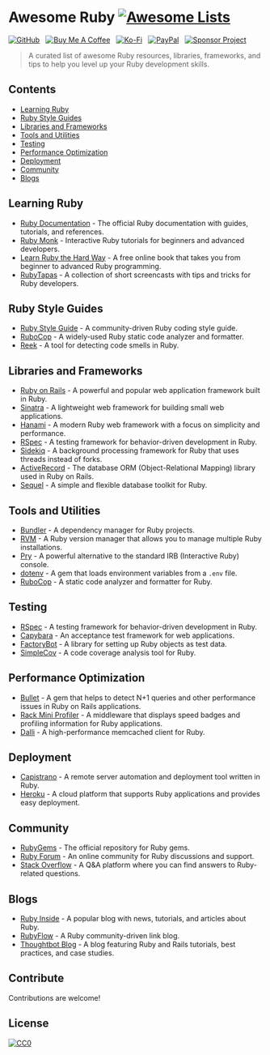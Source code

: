 # Awesome Ruby [![Awesome Lists](https://srv-cdn.himpfen.io/badges/awesome-lists/awesomelists-flat.svg)](https://github.com/brandonhimpfen/awesome)

[![GitHub](https://srv-cdn.himpfen.io/badges/github/github-flat.svg)](https://github.com/sponsors/brandonhimpfen/) &nbsp; [![Buy Me A Coffee](https://srv-cdn.himpfen.io/badges/buymeacoffee/buymeacoffee-flat.svg)](https://www.buymeacoffee.com/brandonhimpfen) &nbsp; [![Ko-Fi](https://srv-cdn.himpfen.io/badges/kofi/kofi-flat.svg)](https://ko-fi.com/brandonhimpfen) &nbsp; [![PayPal](https://srv-cdn.himpfen.io/badges/paypal/paypal-flat.svg)](https://paypal.me/brandonhimpfen) &nbsp; [![Sponsor Project](https://srv-cdn.himpfen.io/badges/sponsor-project/sponsor-project-flat.svg)](https://brandon.tiny.us/donate)

> A curated list of awesome Ruby resources, libraries, frameworks, and tips to help you level up your Ruby development skills.

## Contents

- [Learning Ruby](#learning-ruby)
- [Ruby Style Guides](#ruby-style-guides)
- [Libraries and Frameworks](#libraries-and-frameworks)
- [Tools and Utilities](#tools-and-utilities)
- [Testing](#testing)
- [Performance Optimization](#performance-optimization)
- [Deployment](#deployment)
- [Community](#community)
- [Blogs](#blogs)

## Learning Ruby

- [Ruby Documentation](https://ruby-doc.org/) - The official Ruby documentation with guides, tutorials, and references.
- [Ruby Monk](https://rubymonk.com/) - Interactive Ruby tutorials for beginners and advanced developers.
- [Learn Ruby the Hard Way](https://learnrubythehardway.org/) - A free online book that takes you from beginner to advanced Ruby programming.
- [RubyTapas](https://www.rubytapas.com/) - A collection of short screencasts with tips and tricks for Ruby developers.

## Ruby Style Guides

- [Ruby Style Guide](https://github.com/rubocop-hq/ruby-style-guide) - A community-driven Ruby coding style guide.
- [RuboCop](https://github.com/rubocop-hq/rubocop) - A widely-used Ruby static code analyzer and formatter.
- [Reek](https://github.com/troessner/reek) - A tool for detecting code smells in Ruby.

## Libraries and Frameworks

- [Ruby on Rails](https://rubyonrails.org/) - A powerful and popular web application framework built in Ruby.
- [Sinatra](http://sinatrarb.com/) - A lightweight web framework for building small web applications.
- [Hanami](https://hanamirb.org/) - A modern Ruby web framework with a focus on simplicity and performance.
- [RSpec](https://rspec.info/) - A testing framework for behavior-driven development in Ruby.
- [Sidekiq](https://sidekiq.org/) - A background processing framework for Ruby that uses threads instead of forks.
- [ActiveRecord](https://guides.rubyonrails.org/active_record_basics.html) - The database ORM (Object-Relational Mapping) library used in Ruby on Rails.
- [Sequel](https://sequel.jeremyevans.net/) - A simple and flexible database toolkit for Ruby.

## Tools and Utilities

- [Bundler](https://bundler.io/) - A dependency manager for Ruby projects.
- [RVM](https://rvm.io/) - A Ruby version manager that allows you to manage multiple Ruby installations.
- [Pry](https://pry.github.io/) - A powerful alternative to the standard IRB (Interactive Ruby) console.
- [dotenv](https://github.com/bkeepers/dotenv) - A gem that loads environment variables from a `.env` file.
- [RuboCop](https://github.com/rubocop-hq/rubocop) - A static code analyzer and formatter for Ruby.

## Testing

- [RSpec](https://rspec.info/) - A testing framework for behavior-driven development in Ruby.
- [Capybara](https://teamcapybara.github.io/capybara/) - An acceptance test framework for web applications.
- [FactoryBot](https://github.com/thoughtbot/factory_bot) - A library for setting up Ruby objects as test data.
- [SimpleCov](https://github.com/simplecov-ruby/simplecov) - A code coverage analysis tool for Ruby.

## Performance Optimization

- [Bullet](https://github.com/flyerhzm/bullet) - A gem that helps to detect N+1 queries and other performance issues in Ruby on Rails applications.
- [Rack Mini Profiler](https://github.com/MiniProfiler/rack-mini-profiler) - A middleware that displays speed badges and profiling information for Ruby applications.
- [Dalli](https://github.com/petergoldstein/dalli) - A high-performance memcached client for Ruby.

## Deployment

- [Capistrano](https://github.com/capistrano/capistrano) - A remote server automation and deployment tool written in Ruby.
- [Heroku](https://www.heroku.com/) - A cloud platform that supports Ruby applications and provides easy deployment.

## Community

- [RubyGems](https://rubygems.org/) - The official repository for Ruby gems.
- [Ruby Forum](https://www.ruby-forum.com/) - An online community for Ruby discussions and support.
- [Stack Overflow](https://stackoverflow.com/questions/tagged/ruby) - A Q&A platform where you can find answers to Ruby-related questions.

## Blogs

- [Ruby Inside](https://www.rubyinside.com/) - A popular blog with news, tutorials, and articles about Ruby.
- [RubyFlow](https://www.rubyflow.com/) - A Ruby community-driven link blog.
- [Thoughtbot Blog](https://thoughtbot.com/blog) - A blog featuring Ruby and Rails tutorials, best practices, and case studies.

## Contribute

Contributions are welcome!

## License

[![CC0](https://mirrors.creativecommons.org/presskit/buttons/88x31/svg/by-sa.svg)](http://creativecommons.org/licenses/by-sa/4.0/)
